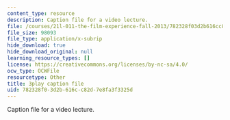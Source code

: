 ```yaml
---
content_type: resource
description: Caption file for a video lecture.
file: /courses/21l-011-the-film-experience-fall-2013/782328f03d2b616cc82d7e8fa3f3325d_oocw6x_kCQs.srt
file_size: 98093
file_type: application/x-subrip
hide_download: true
hide_download_original: null
learning_resource_types: []
license: https://creativecommons.org/licenses/by-nc-sa/4.0/
ocw_type: OCWFile
resourcetype: Other
title: 3play caption file
uid: 782328f0-3d2b-616c-c82d-7e8fa3f3325d
---
```

Caption file for a video lecture.